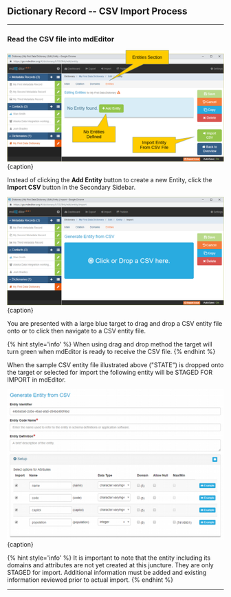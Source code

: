 ## Dictionary Record -- CSV Import Process
---

### Read the CSV file into mdEditor


![Entity Edit Window with no Entities Defined](/assets/reference/edit-objects/dictionary/entities/dictionary-entity1.png){caption}

Instead of clicking the <strong><span class="btn btn-success btn-xs"> <i class="fa fa-plus"> </i> Add Entity</span> </strong> button to create a new <span class="md-panel">Entity</span>, click the <strong><span class="btn btn-success btn-xs"> <i class="fa fa-sign-in"> </i> Import CSV</span> </strong> button in the <span class="md-window">Secondary Sidebar</span>. 

![CSV Entity Import Target](/assets/reference/edit-objects/dictionary/entities/csvImport1.png){caption}

You are presented with a large blue target to drag and drop a CSV entity file onto or to click then navigate to a CSV entity file. 
 
{% hint style='info' %}
  When using drag and drop method the target will turn green when mdEditor is ready to receive the CSV file.
{% endhint %}

When the sample CSV entity file illustrated above ("STATE") is dropped onto the target or selected for import the following entity will be STAGED FOR IMPORT in mdEditor.
 
![Entity Staged for Import](/assets/reference/edit-objects/dictionary/entities/csvImport2.png){caption}

{% hint style='info' %}
  It is important to note that the entity including its domains and attributes are not yet created at this juncture.  They are only STAGED for import. Additional information must be added and existing information reviewed prior to actual import. 
{% endhint %}

---
